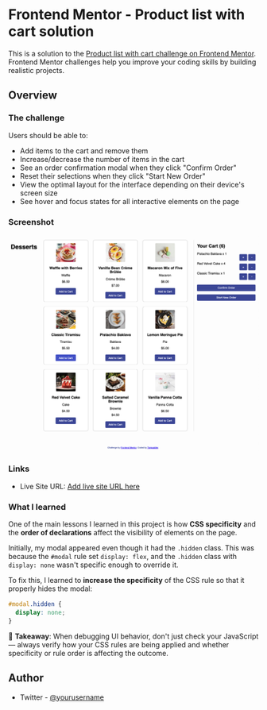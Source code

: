 # Frontend Mentor - Product list with cart solution

This is a solution to the [Product list with cart challenge on Frontend Mentor](https://www.frontendmentor.io/challenges/product-list-with-cart-5MmqLVAp_d). Frontend Mentor challenges help you improve your coding skills by building realistic projects. 

## Overview

### The challenge

Users should be able to:

- Add items to the cart and remove them
- Increase/decrease the number of items in the cart
- See an order confirmation modal when they click "Confirm Order"
- Reset their selections when they click "Start New Order"
- View the optimal layout for the interface depending on their device's screen size
- See hover and focus states for all interactive elements on the page

### Screenshot

![](./public/assets/images/Screenshot.jpg)



### Links

- Live Site URL: [Add live site URL here](https://product-list-with-cart-main-12xl0yqo6-tiwipaddlers-projects.vercel.app/)


### What I learned

One of the main lessons I learned in this project is how **CSS specificity** and the **order of declarations** affect the visibility of elements on the page. 

Initially, my modal appeared even though it had the `.hidden` class. This was because the `#modal` rule set `display: flex`, and the `.hidden` class with `display: none` wasn't specific enough to override it.

To fix this, I learned to **increase the specificity** of the CSS rule so that it properly hides the modal:

```css
#modal.hidden {
  display: none;
}
```
🎯
**Takeaway**: When debugging UI behavior, don't just check your JavaScript — always verify how your CSS rules are being applied and whether specificity or rule order is affecting the outcome.


## Author

- Twitter - [@yourusername](https://www.twitter.com/tiwipaddler)


